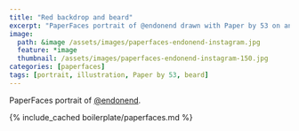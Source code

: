 ```yaml
---
title: "Red backdrop and beard"
excerpt: "PaperFaces portrait of @endonend drawn with Paper by 53 on an iPad."
image: 
  path: &image /assets/images/paperfaces-endonend-instagram.jpg 
  feature: *image
  thumbnail: /assets/images/paperfaces-endonend-instagram-150.jpg
categories: [paperfaces]
tags: [portrait, illustration, Paper by 53, beard]
---
```


PaperFaces portrait of [@endonend](http://instagram.com/endonend).

{% include_cached boilerplate/paperfaces.md %}
